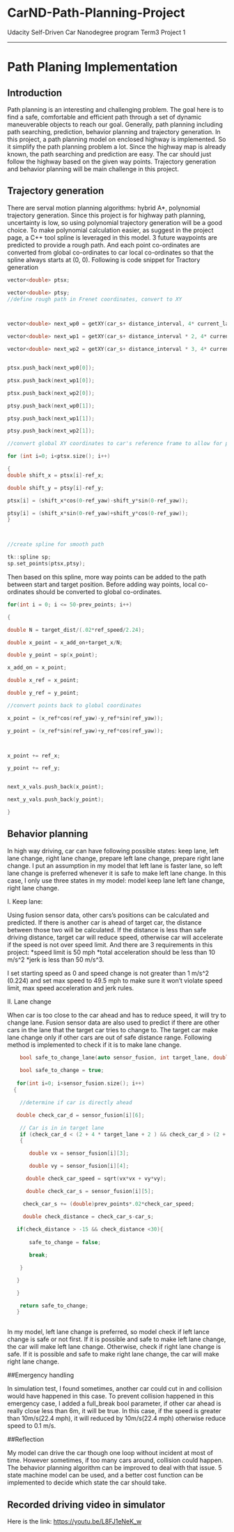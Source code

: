 # CarND-Path-Planning-Project
Udacity Self-Driven Car Nanodegree program Term3 Project 1 

---

# Path Planing Implementation

## Introduction
Path planning is an interesting and challenging problem. The goal here is to find a safe, comfortable and efficient path through a set of dynamic maneuverable objects to reach our goal. Generally, path planning including path searching, prediction, behavior planning and trajectory generation. In this project, a path planning model on enclosed highway is implemented. So it simplify the path planning problem a lot. Since the highway map is already known, the path searching and prediction are easy. The car should just follow the highway based on the given way points. Trajectory generation and behavior planning will be main challenge in this project. 

## Trajectory generation

There are serval motion planning algorithms: hybrid A*, polynomial trajectory generation. Since this project is for highway path planning, uncertainty is low, so using polynomial trajectory generation will be a good choice. To make polynomial calculation easier, as suggest in the project page, a C++ tool spline is leveraged in this model. 3 future waypoints are predicted to provide a rough path. And each point co-ordinates are converted from global co-ordinates to car local co-ordinates so that the spline always starts at (0, 0). Following is code snippet for Tractory generation

```C++
vector<double> ptsx;

vector<double> ptsy;
//define rough path in Frenet coordinates, convert to XY



vector<double> next_wp0 = getXY(car_s+ distance_interval, 4* current_lane + 2, map_waypoints_s, map_waypoints_x, map_waypoints_y);

vector<double> next_wp1 = getXY(car_s+ distance_interval * 2, 4* current_lane + 2, map_waypoints_s, map_waypoints_x, map_waypoints_y);

vector<double> next_wp2 = getXY(car_s+ distance_interval * 3, 4* current_lane + 2, map_waypoints_s, map_waypoints_x, map_waypoints_y);


ptsx.push_back(next_wp0[0]);

ptsx.push_back(next_wp1[0]);

ptsx.push_back(next_wp2[0]);

ptsy.push_back(next_wp0[1]);

ptsy.push_back(next_wp1[1]);

ptsy.push_back(next_wp2[1]);

//convert global XY coordinates to car's reference frame to allow for polynomial smoothing

for (int i=0; i<ptsx.size(); i++)

{
double shift_x = ptsx[i]-ref_x;

double shift_y = ptsy[i]-ref_y;

ptsx[i] = (shift_x*cos(0-ref_yaw)-shift_y*sin(0-ref_yaw));

ptsy[i] = (shift_x*sin(0-ref_yaw)+shift_y*cos(0-ref_yaw));
}



//create spline for smooth path

tk::spline sp;
sp.set_points(ptsx,ptsy);
```


Then based on this spline, more way points can be added to the path between start and target position. Before adding way points, local co-ordinates should be converted to global co-ordinates.

```C++
for(int i = 0; i <= 50-prev_points; i++)

{

double N = target_dist/(.02*ref_speed/2.24);

double x_point = x_add_on+target_x/N;

double y_point = sp(x_point);

x_add_on = x_point;

double x_ref = x_point;

double y_ref = y_point;

//convert points back to global coordinates

x_point = (x_ref*cos(ref_yaw)-y_ref*sin(ref_yaw));

y_point = (x_ref*sin(ref_yaw)+y_ref*cos(ref_yaw));



x_point += ref_x;

y_point += ref_y;


next_x_vals.push_back(x_point);

next_y_vals.push_back(y_point);

}

```


## Behavior planning

In high way driving, car can have following possible states: keep lane, left lane change, right lane change, prepare left lane change, prepare right lane change. I put an assumption in my model that left lane is faster lane, so left lane change is preferred whenever it is safe to make left lane change. In this case, I only use three states in my model: model keep lane left lane change, right lane change. 

I. Keep lane: 

Using fusion sensor data, other cars’s positions can be calculated and predicted.  If there is another car is ahead of target car, the distance between those two will be calculated. If the distance is less than safe driving distance, target car will reduce speed, otherwise car will accelerate if the speed is not over speed limit.  And there are 3 requirements in this project:
  *speed limit is 50 mph
  *total acceleration should be less than 10 m/s^2
  *jerk is less than 50 m/s^3.

I set starting speed as 0 and speed change is not greater than 1 m/s^2 (0.224) and set max speed to 49.5 mph to make sure it won’t violate speed limit, max speed acceleration and jerk rules. 

II. Lane change

When car is too close to the car ahead and has to reduce speed, it will try to change lane. Fusion sensor data are also used to predict if there are other cars in the lane that the target car tries to change to. The target car make lane change only if other cars are out of safe distance range. Following method is implemented to check if it is to make lane change.

```C++
    bool safe_to_change_lane(auto sensor_fusion, int target_lane, double car_s, int prev_points ){
    
    bool safe_to_change = true;
    
   for(int i=0; i<sensor_fusion.size(); i++)
  {

    //determine if car is directly ahead

   double check_car_d = sensor_fusion[i][6];

    // Car is in in target lane   
    if (check_car_d < (2 + 4 * target_lane + 2 ) && check_car_d > (2 + 4 * target_lane - 2)) 
    {

       double vx = sensor_fusion[i][3];

       double vy = sensor_fusion[i][4];

      double check_car_speed = sqrt(vx*vx + vy*vy);

      double check_car_s = sensor_fusion[i][5];

     check_car_s += (double)prev_points*.02*check_car_speed;

     double check_distance = check_car_s-car_s;
     
   if(check_distance > -15 && check_distance <30){
   
       safe_to_change = false;

       break;

    }

   }

   }

    return safe_to_change;
   }   
   
```
In my model, left lane change is preferred, so model check if left lance change is safe or not first. If it is possible and safe to make left lane change, the car will make left lane change. Otherwise, check if right lane change is safe. If it is possible and safe to make right lane change, the car will make right lane change.

##Emergency handling

In simulation test, I found sometimes, another car could cut in and collision would have happened in this case. To prevent collision happened in this emergency case, I added a full_break bool parameter, if other car ahead is really close less than 6m, it will be true. In this case, if the speed is greater than 10m/s(22.4 mph), it will reduced by 10m/s(22.4 mph) otherwise reduce speed to 0.1 m/s.

##Reflection

My model can drive the car though one loop without incident at most of time. However sometimes, if too many cars around, collision could happen. The behavior planning algorithm can be improved to deal with that issue. 5 state machine model can be used, and a better cost function can be implemented to decide which state the car should take.  

## Recorded driving video in simulator

Here is the link:
https://youtu.be/L8FJ1eNeK_w






